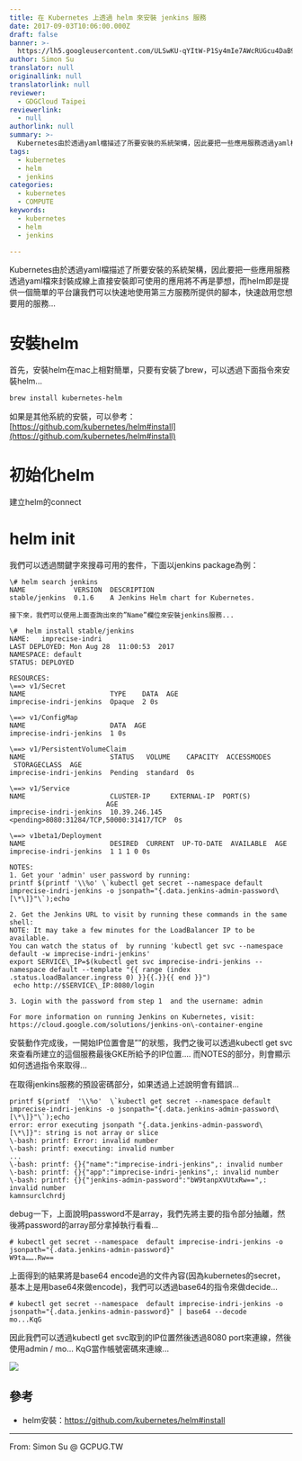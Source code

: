 ```yaml
---
title: 在 Kubernetes 上透過 helm 來安裝 jenkins 服務
date: 2017-09-03T10:06:00.000Z
draft: false
banner: >-
  https://lh5.googleusercontent.com/ULSwKU-qYItW-P1Sy4mIe7AWcRUGcu4DaB9eSWdKJi0vlssLHtb89CVizvfNF4DmnyNTGLIzbKzwSZca6dBR-_cQRX8CH3M6PF1a1ad7Y97UsmL5G8ETJix6Db8FoNifUyBYt0pw
author: Simon Su
translator: null
originallink: null
translatorlink: null
reviewer:
  - GDGCloud Taipei
reviewerlink:
  - null
authorlink: null
summary: >-
  Kubernetes由於透過yaml檔描述了所要安裝的系統架構，因此要把一些應用服務透過yaml檔來封裝成線上直接安裝即可使用的應用將不再是夢想，而helm即是提供一個簡單的平台讓我們可以快速地使用第三方服務所提供的腳本，快速啟用您想要用的服務...
tags:
  - kubernetes
  - helm
  - jenkins
categories:
  - kubernetes
  - COMPUTE
keywords:
  - kubernetes
  - helm
  - jenkins

---
```


Kubernetes由於透過yaml檔描述了所要安裝的系統架構，因此要把一些應用服務透過yaml檔來封裝成線上直接安裝即可使用的應用將不再是夢想，而helm即是提供一個簡單的平台讓我們可以快速地使用第三方服務所提供的腳本，快速啟用您想要用的服務...

# 安裝helm

首先，安裝helm在mac上相對簡單，只要有安裝了brew，可以透過下面指令來安裝helm...

```bash
brew install kubernetes-helm
```

如果是其他系統的安裝，可以參考：[https://github.com/kubernetes/helm#install](https://github.com/kubernetes/helm#install)

# 初始化helm

建立helm的connect

# helm init

我們可以透過關鍵字來搜尋可用的套件，下面以jenkins package為例：

```shell
\# helm search jenkins  
NAME            VERSION  DESCRIPTION  
stable/jenkins  0.1.6    A Jenkins Helm chart for Kubernetes.

接下來，我們可以使用上面查詢出來的”Name”欄位來安裝jenkins服務...

\#  helm install stable/jenkins  
NAME:   imprecise-indri  
LAST DEPLOYED: Mon Aug 28  11:00:53  2017  
NAMESPACE: default  
STATUS: DEPLOYED  
  
RESOURCES:  
\==> v1/Secret  
NAME                     TYPE    DATA  AGE  
imprecise-indri-jenkins  Opaque  2 0s  
  
\==> v1/ConfigMap  
NAME                     DATA  AGE  
imprecise-indri-jenkins  1 0s  
  
\==> v1/PersistentVolumeClaim  
NAME                     STATUS   VOLUME    CAPACITY  ACCESSMODES  STORAGECLASS  AGE  
imprecise-indri-jenkins  Pending  standard  0s  
  
\==> v1/Service  
NAME                     CLUSTER-IP     EXTERNAL-IP  PORT(S)                         AGE  
imprecise-indri-jenkins  10.39.246.145 <pending>8080:31284/TCP,50000:31417/TCP  0s  
  
\==> v1beta1/Deployment  
NAME                     DESIRED  CURRENT  UP-TO-DATE  AVAILABLE  AGE  
imprecise-indri-jenkins  1 1 1 0 0s  
  
NOTES:  
1. Get your 'admin' user password by running:  
printf $(printf '\\%o' \`kubectl get secret --namespace default imprecise-indri-jenkins -o jsonpath="{.data.jenkins-admin-password\[\*\]}"\`);echo  
  
2. Get the Jenkins URL to visit by running these commands in the same shell:  
NOTE: It may take a few minutes for the LoadBalancer IP to be available.  
You can watch the status of  by running 'kubectl get svc --namespace default -w imprecise-indri-jenkins'  
export SERVICE\_IP=$(kubectl get svc imprecise-indri-jenkins --namespace default --template "{{ range (index .status.loadBalancer.ingress 0) }}{{.}}{{ end }}")  
 echo http://$SERVICE\_IP:8080/login  
  
3. Login with the password from step 1  and the username: admin  
  
For more information on running Jenkins on Kubernetes, visit:  
https://cloud.google.com/solutions/jenkins-on\-container-engine

```

安裝動作完成後，一開始IP位置會是”<pending>”的狀態，我們之後可以透過kubectl get svc來查看所建立的這個服務最後GKE所給予的IP位置.... 而NOTES的部分，則會顯示如何透過指令來取得...

在取得jenkins服務的預設密碼部分，如果透過上述說明會有錯誤...  

```shell
printf $(printf  '\\%o'  \`kubectl get secret --namespace default imprecise-indri-jenkins -o jsonpath="{.data.jenkins-admin-password\[\*\]}"\`);echo  
error: error executing jsonpath "{.data.jenkins-admin-password\[\*\]}": string is not array or slice  
\-bash: printf: Error: invalid number  
\-bash: printf: executing: invalid number  
...  
\-bash: printf: {}{"name":"imprecise-indri-jenkins",: invalid number  
\-bash: printf: {}{"app":"imprecise-indri-jenkins",: invalid number  
\-bash: printf: {}{"jenkins-admin-password":"bW9tanpXVUtxRw==",: invalid number  
kamnsurclchrdj
```

debug一下，上面說明password不是array，我們先將主要的指令部分抽離，然後將password的array部分拿掉執行看看...

```shell
# kubectl get secret --namespace  default imprecise-indri-jenkins -o jsonpath="{.data.jenkins-admin-password}"
W9ta…….Rw==
```

上面得到的結果將是base64 encode過的文件內容(因為kubernetes的secret，基本上是用base64來做encode)，我們可以透過base64的指令來做decide...

```shll
# kubectl get secret --namespace  default imprecise-indri-jenkins -o jsonpath="{.data.jenkins-admin-password}" | base64 --decode  
mo...KqG
```


因此我們可以透過kubectl get svc取到的IP位置然後透過8080 port來連線，然後使用admin / mo... KqG當作帳號密碼來連線...

![](https://lh5.googleusercontent.com/ULSwKU-qYItW-P1Sy4mIe7AWcRUGcu4DaB9eSWdKJi0vlssLHtb89CVizvfNF4DmnyNTGLIzbKzwSZca6dBR-_cQRX8CH3M6PF1a1ad7Y97UsmL5G8ETJix6Db8FoNifUyBYt0pw)

## 參考

- helm安裝：https://github.com/kubernetes/helm#install

---

From: Simon Su @ GCPUG.TW